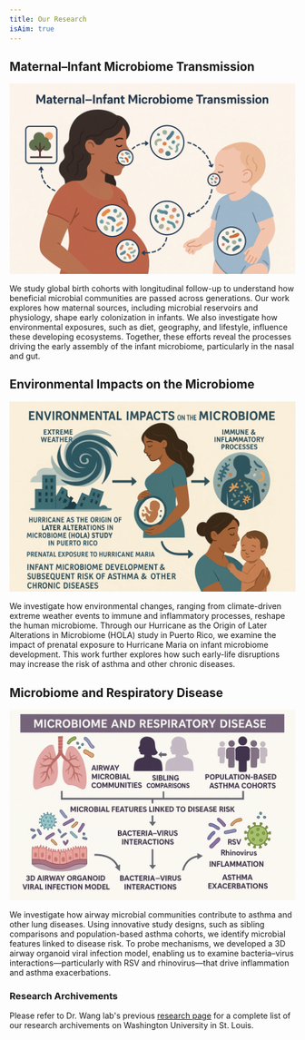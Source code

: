 ```yaml
---
title: Our Research
isAim: true
---
```


## Maternal–Infant Microbiome Transmission  

!["Maternal-Infant Microbiome Transmission"](/assets/research/transmission.webp)  

We study global birth cohorts with longitudinal follow-up to understand how beneficial microbial communities are passed across generations. Our work explores how maternal sources, including microbial reservoirs and physiology, shape early colonization in infants. We also investigate how environmental exposures, such as diet, geography, and lifestyle, influence these developing ecosystems. Together, these efforts reveal the processes driving the early assembly of the infant microbiome, particularly in the nasal and gut.

## Environmental Impacts on the Microbiome

!["HOLA"](/assets/research/HOLA.webp)

We investigate how environmental changes, ranging from climate-driven extreme weather events to immune and inflammatory processes, reshape the human microbiome. Through our Hurricane as the Origin of Later Alterations in Microbiome (HOLA) study in Puerto Rico, we examine the impact of prenatal exposure to Hurricane Maria on infant microbiome development. This work further explores how such early-life disruptions may increase the risk of asthma and other chronic diseases.

## Microbiome and Respiratory Disease

!["Asthma"](/assets/research/asthma.webp)

We investigate how airway microbial communities contribute to asthma and other lung diseases. Using innovative study designs, such as sibling comparisons and population-based asthma cohorts, we identify microbial features linked to disease risk. To probe mechanisms, we developed a 3D airway organoid viral infection model, enabling us to examine bacteria–virus interactions—particularly with RSV and rhinovirus—that drive inflammation and asthma exacerbations.

### Research Archivements

Please refer to Dr. Wang lab's previous [research page](https://sites.wustl.edu/leyaowanglab/research/) for a complete list of our research archivements on Washington University in St. Louis.